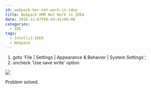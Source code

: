 ```yaml
---
id: webpack-hmr-not-work-in-idea
title: Webpack HMR Not Work in IDEA
date: 2016-11-07T09:44:41+00:00
categories:
  - IDE
tags:
  - IntelliJ-IDEA
  - Webpack
---
```

  1. goto 'File | Settings | Appearance & Behavior | System Settings';
  2. uncheck 'Use save write' option

![](https://raw.githubusercontent.com/wxsms/wxsms-img-holder/master/hmr-idea-issue.jpg)

Problem solved.
